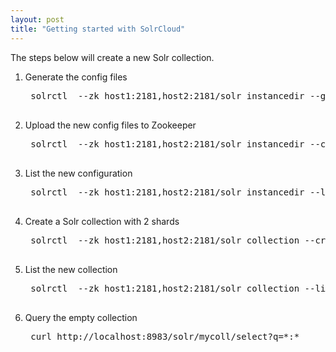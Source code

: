 ```yaml
---
layout: post
title: "Getting started with SolrCloud"
---
```


The steps below will create a new Solr collection. 

1. Generate the config files
	<pre class="prettyprint sh">
	solrctl  --zk host1:2181,host2:2181/solr instancedir --generate myconf_local
	</pre>

2. Upload the new config files to Zookeeper
	<pre class="prettyprint sh">
	solrctl  --zk host1:2181,host2:2181/solr instancedir --create myconf myconf_local
	</pre>

3. List the new configuration
	<pre class="prettyprint sh">
	solrctl  --zk host1:2181,host2:2181/solr instancedir --list
	</pre>

4. Create a Solr collection with 2 shards
	<pre class="prettyprint sh">
	solrctl  --zk host1:2181,host2:2181/solr collection --create mycoll -s 2 
	</pre>

5. List the new collection
	<pre class="prettyprint sh">
	solrctl  --zk host1:2181,host2:2181/solr collection --list
	</pre>

6. Query the empty collection
	<pre class="prettyprint sh">
	curl http://localhost:8983/solr/mycoll/select?q=*:*
	</pre>
